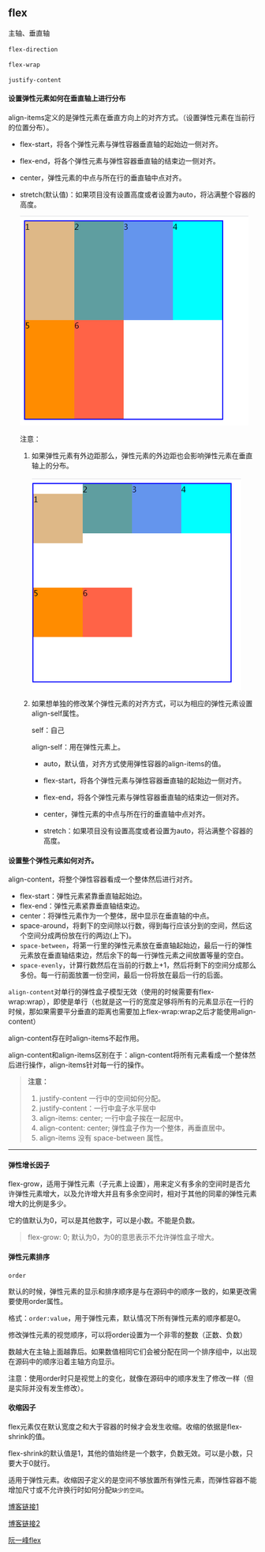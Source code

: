## flex

主轴、垂直轴

`flex-direction`

`flex-wrap`

`justify-content`

#### 设置弹性元素如何在垂直轴上进行分布

align-items定义的是弹性元素在垂直方向上的对齐方式。（设置弹性元素在当前行的位置分布）。

* flex-start，将各个弹性元素与弹性容器垂直轴的起始边一侧对齐。

* flex-end，将各个弹性元素与弹性容器垂直轴的结束边一侧对齐。

* center，弹性元素的中点与所在行的垂直轴中点对齐。

* stretch(默认值)：如果项目没有设置高度或者设置为auto，将沾满整个容器的高度。

  ![image-20210107151633125](readme_img/image-20210107151633125.png)

  

  注意：

  1. 如果弹性元素有外边距那么，弹性元素的外边距也会影响弹性元素在垂直轴上的分布。

     ![image-20210107151814146](readme_img/image-20210107151814146.png)

  2. 如果想单独的修改某个弹性元素的对齐方式，可以为相应的弹性元素设置align-self属性。

     self：自己

     align-self：用在弹性元素上。

     * auto，默认值，对齐方式使用弹性容器的align-items的值。

     * flex-start，将各个弹性元素与弹性容器垂直轴的起始边一侧对齐。
     * flex-end，将各个弹性元素与弹性容器垂直轴的结束边一侧对齐。
     * center，弹性元素的中点与所在行的垂直轴中点对齐。
     * stretch：如果项目没有设置高度或者设置为auto，将沾满整个容器的高度。

#### 设置整个弹性元素如何对齐。

align-content，将整个弹性容器看成一个整体然后进行对齐。

* flex-start：弹性元素紧靠垂直轴起始边。
* flex-end：弹性元素紧靠垂直轴结束边。
* center：将弹性元素作为一个整体，居中显示在垂直轴的中点。
* space-around，将剩下的空间除以行数，得到每行应该分到的空间，然后这个空间分成两份放在行的两边(上下)。
* `space-between`，将第一行里的弹性元素放在垂直轴起始边，最后一行的弹性元素放在垂直轴结束边，然后余下的每一行弹性元素之间放置等量的空白。
* `space-evenly`，计算行数然后在当前的行数上+1，然后将剩下的空间分成那么多份。每一行前面放置一份空间，最后一份将放在最后一行的后面。



`align-content`对单行的弹性盒子模型无效（使用的时候需要有flex-wrap:wrap），即使是单行（也就是这一行的宽度足够将所有的元素显示在一行的时候，那如果需要平分垂直的距离也需要加上flex-wrap:wrap之后才能使用align-content）

align-content存在时align-items不起作用。

align-content和align-items区别在于：align-content将所有元素看成一个整体然后进行操作，align-items针对每一行的操作。



> **注意：**
>
> 1. justify-content 一行中的空间如何分配。
> 2. justify-content：一行中盒子水平居中
> 3. align-items: center; 一行中盒子挨在一起居中。
> 4. align-content: center; 弹性盒子作为一个整体，再垂直居中。
> 5. align-items 没有 space-between 属性。

---

#### 弹性增长因子

flex-grow，适用于弹性元素（子元素上设置），用来定义有多余的空间时是否允许弹性元素增大，以及允许增大并且有多余空间时，相对于其他的同辈的弹性元素增大的比例是多少。

它的值默认为0，可以是其他数字，可以是小数。不能是负数。

> flex-grow: 0; 默认为0，为0的意思表示不允许弹性盒子增大。

#### 弹性元素排序

`order`

默认的时候，弹性元素的显示和排序顺序是与在源码中的顺序一致的，如果更改需要使用order属性。

格式：`order:value`，用于弹性元素，默认情况下所有弹性元素的顺序都是0。

修改弹性元素的视觉顺序，可以将order设置为一个非零的整数（正数、负数）

数越大在主轴上面越靠后。如果数值相同它们会被分配在同一个排序组中，以出现在源码中的顺序沿着主轴方向显示。

注意：使用order时只是视觉上的变化，就像在源码中的顺序发生了修改一样（但是实际并没有发生修改）。



#### 收缩因子

flex元素仅在默认宽度之和大于容器的时候才会发生收缩。收缩的依据是flex-shrink的值。

flex-shrink的默认值是1，其他的值始终是一个数字，负数无效。可以是小数，只要大于0就行。

适用于弹性元素。收缩因子定义的是空间不够放置所有弹性元素，而弹性容器不能增加尺寸或不允许换行时如何分配`缺少的空间`。



[博客链接1](https://blog.csdn.net/kk_yanwu/article/details/80658422)

[博客链接2](https://blog.csdn.net/weixin_41305441/article/details/90213419?spm=1001.2014.3001.5506)

[阮一峰flex](https://www.ruanyifeng.com/blog/2015/07/flex-grammar.html)